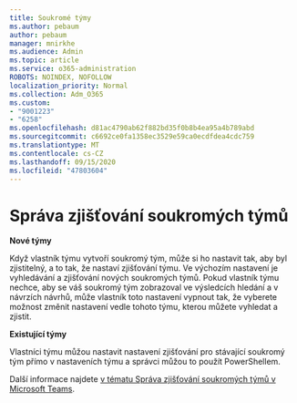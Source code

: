```yaml
---
title: Soukromé týmy
ms.author: pebaum
author: pebaum
manager: mnirkhe
ms.audience: Admin
ms.topic: article
ms.service: o365-administration
ROBOTS: NOINDEX, NOFOLLOW
localization_priority: Normal
ms.collection: Adm_O365
ms.custom:
- "9001223"
- "6258"
ms.openlocfilehash: d81ac4790ab62f882bd35f0b8b4ea95a4b789abd
ms.sourcegitcommit: c6692ce0fa1358ec3529e59ca0ecdfdea4cdc759
ms.translationtype: MT
ms.contentlocale: cs-CZ
ms.lasthandoff: 09/15/2020
ms.locfileid: "47803604"
---
```

# <a name="managing-discovery-of-private-teams"></a>Správa zjišťování soukromých týmů

**Nové týmy**

Když vlastník týmu vytvoří soukromý tým, může si ho nastavit tak, aby byl zjistitelný, a to tak, že nastaví zjišťování týmu. Ve výchozím nastavení je vyhledávání a zjišťování nových soukromých týmů. Pokud vlastník týmu nechce, aby se váš soukromý tým zobrazoval ve výsledcích hledání a v návrzích návrhů, může vlastník toto nastavení vypnout tak, že vyberete možnost změnit nastavení vedle tohoto týmu, kterou můžete vyhledat a zjistit.  

**Existující týmy**

Vlastníci týmu můžou nastavit nastavení zjišťování pro stávající soukromý tým přímo v nastaveních týmu a správci můžou to použít PowerShellem.  

Další informace najdete  [v tématu Správa zjišťování soukromých týmů v Microsoft Teams](https://docs.microsoft.com/microsoftteams/manage-discovery-of-private-teams).
